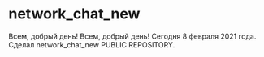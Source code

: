 # network_chat_new
Всем, добрый день!
Всем, добрый день! Сегодня 8 февраля 2021 года. Сделал network_chat_new PUBLIC REPOSITORY.
